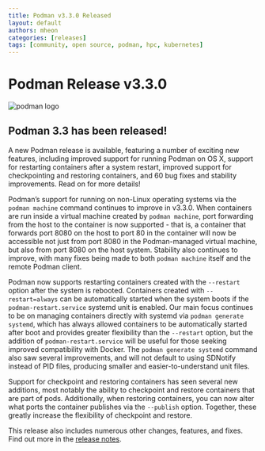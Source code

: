 ```yaml
---
title: Podman v3.3.0 Released
layout: default
authors: mheon
categories: [releases]
tags: [community, open source, podman, hpc, kubernetes]
---
```


# Podman Release v3.3.0

![podman logo](https://podman.io/images/podman.svg)

## Podman 3.3 has been released!

A new Podman release is available, featuring a number of exciting new features, including improved support for running Podman on OS X, support for restarting containers after a system restart, improved support for checkpointing and restoring containers, and 60 bug fixes and stability improvements. Read on for more details!

<!--readmore-->

Podman’s support for running on non-Linux operating systems via the `podman machine` command continues to improve in v3.3.0. When containers are run inside a virtual machine created by `podman machine`, port forwarding from the host to the container is now supported - that is, a container that forwards port 8080 on the host to port 80 in the container will now be accessible not just from port 8080 in the Podman-managed virtual machine, but also from port 8080 on the host system. Stability also continues to improve, with many fixes being made to both `podman machine` itself and the remote Podman client.

Podman now supports restarting containers created with the `--restart` option after the system is rebooted. Containers created with `--restart=always` can be automatically started when the system boots if the `podman-restart.service` systemd unit is enabled. Our main focus continues to be on managing containers directly with systemd via `podman generate systemd`, which has always allowed containers to be automatically started after boot and provides greater flexibility than the `--restart` option, but the addition of `podman-restart.service` will be useful for those seeking improved compatibility with Docker. The `podman generate systemd` command also saw several improvements, and will not default to using SDNotify instead of PID files, producing smaller and easier-to-understand unit files.

Support for checkpoint and restoring containers has seen several new additions, most notably the ability to checkpoint and restore containers that are part of pods. Additionally, when restoring containers, you can now alter what ports the container publishes via the `--publish` option. Together, these greatly increase the flexibility of checkpoint and restore.

This release also includes numerous other changes, features, and fixes. Find out more in the [release notes](https://github.com/containers/podman/releases/tag/v3.3.0).
